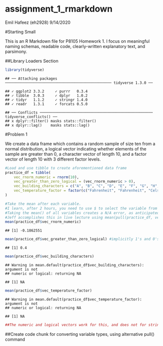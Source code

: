 assignment\_1\_rmarkdown
================
Emil Hafeez (eh2928)
9/14/2020

\#Starting Small

This is an R Markdown file for P8105 Homework 1. I focus on meaningful
naming schemas, readable code, clearly-written explanatory text, and
parsimony.

\#\#Library Loaders Section

``` r
library(tidyverse)
```

    ## ── Attaching packages ───────────────────────────────────────────────── tidyverse 1.3.0 ──

    ## ✓ ggplot2 3.3.2     ✓ purrr   0.3.4
    ## ✓ tibble  3.0.3     ✓ dplyr   1.0.2
    ## ✓ tidyr   1.1.2     ✓ stringr 1.4.0
    ## ✓ readr   1.3.1     ✓ forcats 0.5.0

    ## ── Conflicts ──────────────────────────────────────────────────── tidyverse_conflicts() ──
    ## x dplyr::filter() masks stats::filter()
    ## x dplyr::lag()    masks stats::lag()

\#Problem 1

We create a data frame which contains a random sample of size ten from a
normal distribution, a logical vector indicating whether elements of the
sample are greater than 0, a character vector of length 10, and a factor
vector of length 10 with 3 different factor levels.

``` r
#Load and use tibble to create aforementioned data frame
practice_df = tibble(
    vec_rnorm_numeric = rnorm(10),
    vec_greater_than_zero_logical = (vec_rnorm_numeric > 0), 
    vec_building_characters = c("A", "B", "C", "D", "E", "F", "G", "H", "I", "J"),
    vec_temperature_factor = factor(c("Fahrenheit", "Fahrenheit", "Celsius", "Fahrenheit", "Kelvin", "Fahrenheit", "Celsius", "Kelvin", "Kelvin", "Fahrenheit"))
)

#Take the mean after each variable.
#I learn, after 2 hours, you need to use $ to select the variable from the dataframe! Duh.
#Taking the mean() of all variables creates a N/A error, as anticipated, and so we mean() each individually for illustrative purposes.
#Jeff accomplishes this in live lecture using mean(pull(practice_df, vec_rnorm_numeric))
mean(practice_df$vec_rnorm_numeric)
```

    ## [1] -0.1862551

``` r
mean(practice_df$vec_greater_than_zero_logical) #implicitly 1's and 0's by coercion
```

    ## [1] 0.4

``` r
mean(practice_df$vec_building_characters)
```

    ## Warning in mean.default(practice_df$vec_building_characters): argument is not
    ## numeric or logical: returning NA

    ## [1] NA

``` r
mean(practice_df$vec_temperature_factor)
```

    ## Warning in mean.default(practice_df$vec_temperature_factor): argument is not
    ## numeric or logical: returning NA

    ## [1] NA

``` r
##The numeric and logical vectors work for this, and does not for string (characters and factors) variables.
```

\#\#Create code chunk for converting variable types, using alternative
pull() command
